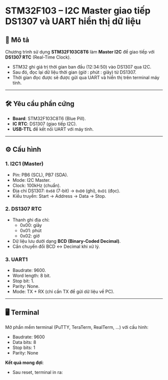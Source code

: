 # STM32F103 – I2C Master giao tiếp DS1307 và UART hiển thị dữ liệu

## 📌 Mô tả
Chương trình sử dụng **STM32F103C8T6** làm **Master I2C** để giao tiếp với **DS1307 RTC** (Real-Time Clock).  
- STM32 ghi giá trị thời gian ban đầu (12:34:50) vào DS1307 qua I2C.  
- Sau đó, đọc lại dữ liệu thời gian (giờ : phút : giây) từ DS1307.  
- Thời gian đọc được sẽ được gửi qua UART và hiển thị trên terminal máy tính.  

---

## 🛠️ Yêu cầu phần cứng
- **Board**: STM32F103C8T6 (Blue Pill).  
- **IC RTC**: DS1307 (giao tiếp I2C).  
- **USB-TTL** để kết nối UART với máy tính.  
---

## ⚙️ Cấu hình

### 1. I2C1 (Master)
- Pin: PB6 (SCL), PB7 (SDA).  
- Mode: I2C Master.  
- Clock: 100kHz (chuẩn).  
- Địa chỉ DS1307: `0x68` (7-bit) → `0xD0` (ghi), `0xD1` (đọc).  
- Kiểu truyền: Start → Address → Data → Stop.  

### 2. DS1307 RTC
- Thanh ghi địa chỉ:  
  - 0x00: giây  
  - 0x01: phút  
  - 0x02: giờ  
- Dữ liệu lưu dưới dạng **BCD (Binary-Coded Decimal)**.  
- Cần chuyển đổi BCD ↔ Decimal khi xử lý.  

### 3. UART1
- Baudrate: 9600.  
- Word length: 8 bit.  
- Stop bit: 1.  
- Parity: None.  
- Mode: TX + RX (chỉ cần TX để gửi dữ liệu về PC).  

---

## 🖥️ Terminal
Mở phần mềm terminal (PuTTY, TeraTerm, RealTerm, …) với cấu hình:  
- Baudrate: 9600  
- Data bits: 8  
- Stop bits: 1  
- Parity: None  

**Kết quả mong đợi**:  
- Sau reset, terminal in ra:  
